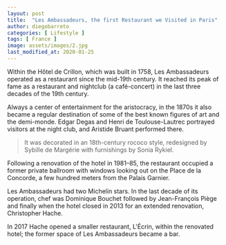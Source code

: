 ```yaml
---
layout: post
title:  "Les Ambassadeurs, the first Restaurant we Visited in Paris"
author: diegobarreto
categories: [ Lifestyle ]
tags: [ France ]
image: assets/images/2.jpg
last_modified_at: 2020-01-25
---
```


Within the Hôtel de Crillon, which was built in 1758, Les Ambassadeurs operated as a restaurant since the mid-19th century. It reached its peak of fame as a restaurant and nightclub (a café-concert) in the last three decades of the 19th century. 

Always a center of entertainment for the aristocracy, in the 1870s it also became a regular destination of some of the best known figures of art and the demi-monde. Edgar Degas and Henri de Toulouse-Lautrec portrayed visitors at the night club, and Aristide Bruant performed there.

> It was decorated in an 18th-century rococo style, redesigned by Sybille de Margérie with furnishings by Sonia Rykiel.

Following a renovation of the hotel in 1981–85, the restaurant occupied a former private ballroom with windows looking out on the Place de la Concorde, a few hundred meters from the Palais Garnier. 

Les Ambassadeurs had two Michelin stars. In the last decade of its operation, chef was Dominique Bouchet  followed by Jean-François Piège and finally when the hotel closed in 2013 for an extended renovation, Christopher Hache.

In 2017 Hache opened a smaller restaurant, L'Écrin, within the renovated hotel; the former space of Les Ambassadeurs became a bar.